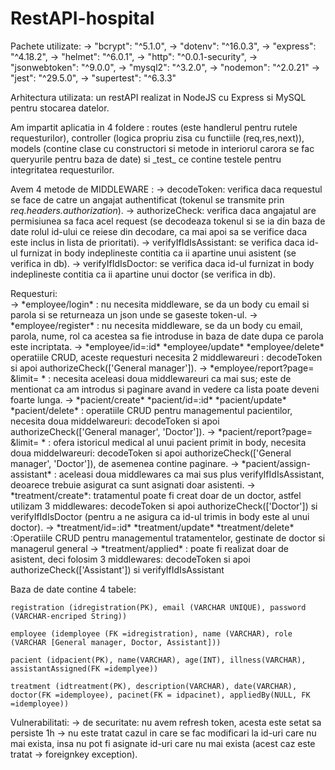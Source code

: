 # RestAPI-hospital

Pachete utilizate:
    -> "bcrypt": "^5.1.0",
    -> "dotenv": "^16.0.3",
    -> "express": "^4.18.2",
    -> "helmet": "^6.0.1",
    -> "http": "^0.0.1-security",
    -> "jsonwebtoken": "^9.0.0",
    -> "mysql2": "^3.2.0",
    -> "nodemon": "^2.0.21"
    -> "jest": "^29.5.0",
    -> "supertest": "^6.3.3"

Arhitectura utilizata: un restAPI realizat in NodeJS cu Express si MySQL pentru stocarea datelor.

Am impartit aplicatia in 4 foldere : routes (este handlerul pentru rutele requesturilor), controller (logica propriu zisa cu functiile (req,res,next)),
models (contine clase cu constructori si metode in interiorul carora se fac queryurile pentru baza de date) si \_test\_ ce contine testele pentru integritatea requesturilor.

Avem 4 metode de MIDDLEWARE :
    -> decodeToken: verifica daca requestul se face de catre un angajat authentificat (tokenul se transmite prin _req.headers.authorization_).
    -> authorizeCheck: verifica daca angajatul are permisiunea sa faca acel request (se decodeaza tokenul si se ia din baza de date rolul id-ului ce reiese din decodare, ca mai apoi sa se verifice daca este inclus in lista de prioritati).
    -> verifyIfIdIsAssistant: se verifica daca id-ul furnizat in body indeplineste contitia ca ii apartine unui asistent (se verifica in db).
    -> verifyIfIdIsDoctor: se verifica daca id-ul furnizat in body indeplineste contitia ca ii apartine unui doctor (se verifica in db).

Requesturi:<br />
    -> \*employee/login*  : nu necesita middleware, se da un body cu email si parola si se returneaza un json unde se gaseste token-ul.
    -> \*employee/register*  : nu necesita middleware, se da un body cu email, parola, nume, rol ca acestea sa fie introduse in baza de
    date dupa ce parola este incriptata.
    -> \*employee/id=:id* \*employee/update* \*employee/delete* operatiile CRUD,
    aceste requesturi necesita 2 middlewareuri : decodeToken si apoi authorizeCheck(['General manager']).
    -> \*employee/report?page= &limit= * : necesita aceleasi doua middlewareuri ca mai sus; este de mentionat ca am introdus si
    paginare avand in vedere ca lista poate deveni foarte lunga.
    -> \*pacient/create* \*pacient/id=:id* \*pacient/update* \*pacient/delete* : operatiile CRUD pentru managementul pacientilor, necesita 
    doua middelwareuri: decodeToken si apoi authorizeCheck(['General manager', 'Doctor']).
    -> \*pacient/report?page= &limit= * : ofera istoricul medical al unui pacient primit in body, necesita doua middelwareuri: decodeToken 
    si apoi authorizeCheck(['General manager', 'Doctor']), de asemenea contine paginare.
    -> \*pacient/assign-assistant* : aceleasi doua middlewares ca mai sus plus verifyIfIdIsAssistant, deoarece trebuie asigurat ca sunt 
    asignati doar asistenti.
    -> \*treatment/create*: tratamentul poate fi creat doar de un doctor, astfel utilizam 3 middlewares: decodeToken si apoi 
    authorizeCheck(['Doctor']) si verifyIfIdIsDoctor (pentru a ne asigura ca id-ul trimis in body este al unui doctor).
    -> \*treatment/id=:id* \*treatment/update* \*treatment/delete* :Operatiile CRUD pentru managementul tratamentelor, gestinate de doctor si
    managerul general
    -> \*treatment/applied* : poate fi realizat doar de asistent, deci folosim 3 middlewares: decodeToken si apoi authorizeCheck(['Assistant']) si 
    verifyIfIdIsAssistant


Baza de date contine 4 tabele:

    registration (idregistration(PK), email (VARCHAR UNIQUE), password (VARCHAR-encriped String))

    employee (idemployee (FK =idregistration), name (VARCHAR), role (VARCHAR [General manager, Doctor, Assistant]))

    pacient (idpacient(PK), name(VARCHAR), age(INT), illness(VARCHAR), assistantAssigned(FK =idemplyee))

    treatment (idtreatment(PK), description(VARCHAR), date(VARCHAR), doctor(FK =idemployee), pacinet(FK = idpacinet), appliedBy(NULL, FK =idemployee))

Vulnerabilitati:
    -> de securitate: nu avem refresh token, acesta este setat sa persiste 1h
    -> nu este tratat cazul in care se fac modificari la id-uri care nu mai exista, insa nu pot fi asignate id-uri care nu mai exista (acest caz este tratat -> foreignkey exception).